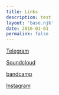 ```yaml
---
title: Links
description: test
layout: 'base.njk'
date: 2016-01-01
permalink: false
---
```

[Telegram](https://t.me/+XtviIHNeEHgzZDU8)

[Soundcloud](https://soundcloud.com/reverse-engineering-bln)

[bandcamp](https://reversengineering.bandcamp.com/)

[Instagram](https://www.instagram.com/engineering.reverse/)

